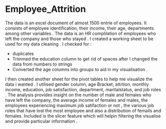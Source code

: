 # Employee_Attrition 
The data is an excel document of almost 1500 entrie of employees.
It consists of employee identification, their income, their age, departments among other variables .
The data is an HR complilation of employees who left the company and those who stayed . I created a 
working sheet to be used for my data cleaning . 
I checked for :
- duplicates
- Trimmed the education column to get rid of spaces after I changed the data from numbers to strings
- Converted the age columns into groups to aid in my visualisation .

I then created another sheet for the pivot tables to help me visualize the data i wanted . I utilised 
gender column, age Bracket, attrtion, monthly income, education, job satisfaction, department, 
maritalstatus, and job roles .
The analysis provides insight on the number of male and females who have left the company, the average 
income of females and males, the employees experiencing maximum job satifaction or not , the various job
roles that have lost the most employee and also a distribution of femails and females.
Included is the slicer feature which will helpin filtering the visualise and provide particular information .
